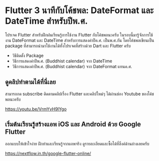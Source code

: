 # Flutter 3 นาทีกับโค้ชพล: DateFormat และ DateTime สำหรับปีพ.ศ.

โปรเจค Flutter สำหรับฝึกฝนเรียนรู้การใช้งาน Flutter กับโค้ชพลนะครับ ในรอบนี้มารู้จักการใช้งาน DateFormat และ DateTime สำหรับการแสดงค่าปีค.ศ. เป็นพ.ศ.กัน โดยโค้ชพลเขียนเป็น package ที่สามารถนำมาใช้งานได้ทั้งโปรเจคที่สร้างด้วย Dart และ Flutter ครับ

- วิธีติดตั้ง Package
- วิธีการแสดงค่าปีพ.ศ. (Buddhist calendar) จาก DateTime 
- วิธีการแสดงค่าปีพ.ศ. (Buddhist calendar) จาก DateFormat แทนค.ศ. 


## ดูคลิปทำตามได้ที่นี่เลย 

สามารถกด subscribe ติดตามคลิปเรื่อง Flutter และคลิปใหม่ๆ ได้ผ่านช่อง Youtube ของโค้ชพลนะครับ 

https://youtu.be/VrmYvH9lYgo

## เริ่มต้นเรียนรู้สร้างแอพ iOS และ Android ด้วย Google Flutter 

ออกแบบให้เข้าใจง่าย ฝึกทำและเรียนรู้จากแอพจริง ดูรายละเอียดและซื้อได้ที่ลิ้งค์ด้านล่างเลยครับ 

https://nextflow.in.th/google-flutter-online/
